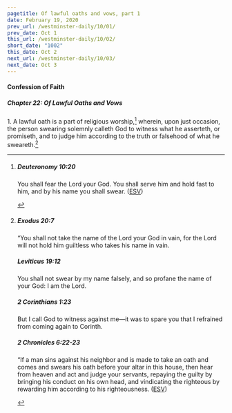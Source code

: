 ```yaml
---
pagetitle: Of lawful oaths and vows, part 1
date: February 19, 2020
prev_url: /westminster-daily/10/01/
prev_date: Oct 1
this_url: /westminster-daily/10/02/
short_date: "1002"
this_date: Oct 2
next_url: /westminster-daily/10/03/
next_date: Oct 3
---
```


#### Confession of Faith

##### Chapter 22: Of Lawful Oaths and Vows

1\. A lawful oath is a part of religious worship,[^fnref:wcf1] wherein, upon just occasion, the person swearing solemnly calleth God to witness what he asserteth, or promiseth, and to judge him according to the truth or falsehood of what he sweareth.[^fnref:wcf2]

[^fnref:wcf1]: <div class="esv"><h5>Deuteronomy 10:20</h5> <div class="esv-text"><p id="p05010020.01-1">You shall fear the <span class="small-caps">Lord</span> your God. You shall serve him and hold fast to him, and by his name you shall swear.  (<a href="http://www.esv.org" class="copyright">ESV</a>)</p> </div> </div>

[^fnref:wcf2]: <div class="esv"><h5>Exodus 20:7</h5> <div class="esv-text"><p id="p02020007.01-1">&#8220;You shall not take the name of the <span class="small-caps">Lord</span> your God in vain, for the <span class="small-caps">Lord</span> will not hold him guiltless who takes his name in vain.</p> </div><h5>Leviticus 19:12</h5> <div class="esv-text"><p id="p03019012.01-2">You shall not swear by my name falsely, and so profane the name of your God: I am the <span class="small-caps">Lord</span>.</p> </div><h5>2 Corinthians 1:23</h5> <div class="esv-text"><p id="p47001023.01-3">But I call God to witness against me&#8212;it was to spare you that I refrained from coming again to Corinth.</p> </div><h5>2 Chronicles 6:22-23</h5> <div class="esv-text"><p id="p14006022.01-4">&#8220;If a man sins against his neighbor and is made to take an oath and comes and swears his oath before your altar in this house, then hear from heaven and act and judge your servants, repaying the guilty by bringing his conduct on his own head, and vindicating the righteous by rewarding him according to his righteousness.  (<a href="http://www.esv.org" class="copyright">ESV</a>)</p> </div> </div>

